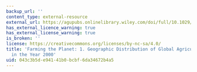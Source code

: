 ```yaml
---
backup_url: ''
content_type: external-resource
external_url: https://agupubs.onlinelibrary.wiley.com/doi/full/10.1029/2007GB002952
has_external_licence_warning: true
has_external_license_warning: true
is_broken: ''
license: https://creativecommons.org/licenses/by-nc-sa/4.0/
title: 'Farming the Planet: 1. Geographic Distribution of Global Agricultural Lands
  in the Year 2000'
uid: 043c3b5d-e941-41b0-bcbf-6da34672b4a5
---
```

